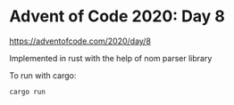 # Advent of Code 2020: Day 8
https://adventofcode.com/2020/day/8

Implemented in rust with the help of nom parser library

To run with cargo:
```
cargo run
```

